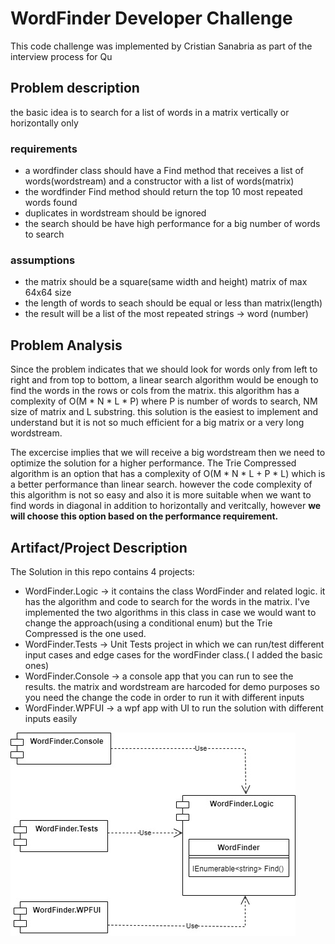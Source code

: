# WordFinder Developer Challenge
This code challenge was implemented by Cristian Sanabria as part of the interview process for Qu

## Problem description
the basic idea is to search for a list of words in a matrix vertically or horizontally only

### requirements
- a wordfinder class should have a Find method that receives a list of words(wordstream) and a constructor with a list of words(matrix)
- the wordfinder Find method should return the top 10 most repeated words found
- duplicates in wordstream should be ignored
- the search should be have high performance for a big number of words to search

### assumptions
- the matrix should be a square(same width and height) matrix of max 64x64 size
- the length of words to seach should be equal or less than matrix(length)
- the result will be a list of the most repeated strings -> word (number)

## Problem Analysis

Since the problem indicates that we should look for words only from left to right and from top to bottom, a linear search algorithm would be enough to find the words
in the rows or cols from the matrix.  this algorithm has a complexity of O(M * N * L * P) where P is number of words to search, NM size of matrix and L substring. this solution
is the easiest to implement and understand but it is not so much efficient for a big matrix or a very long wordstream.

The excercise implies that we will receive a big wordstream then we need to optimize the solution for a higher performance.
The Trie Compressed algorithm is an option that has a complexity of O(M * N * L + P * L) which is a better performance than linear search.  however the code complexity of 
this algorithm is not so easy and also it is more suitable when we want to find words in diagonal in addition to horizontally and veritcally,  however **we will choose this option
based on the performance requirement.**

## Artifact/Project Description
The Solution in this repo contains 4 projects:

* WordFinder.Logic -> it contains the class WordFinder and related logic. it has the algorithm and code to search for the words in the matrix.  I've implemented the two algorithms in this class 
in case we would want to change the approach(using a conditional enum) but the Trie Compressed is the one used.
* WordFinder.Tests -> Unit Tests project in which we can run/test different input cases and edge cases for the wordFinder class.( I added the basic ones)
* WordFinder.Console -> a console app that you can run to see the results.  the matrix and wordstream are harcoded for demo purposes so you need the change the code 
in order to run it with different inputs
* WordFinder.WPFUI -> a wpf app with UI to run the solution with different inputs easily

![project dependency diagram](wf.jpg)

